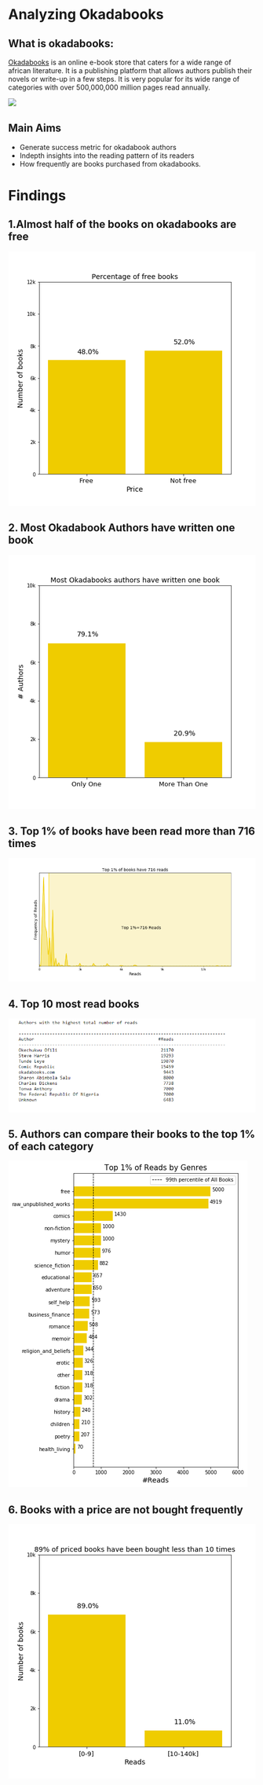 # Analyzing Okadabooks
## What is okadabooks:
[Okadabooks](https://okadabooks.com/) is an online e-book store that caters for a wide range of african literature. It is a publishing platform that allows authors publish their novels or write-up in a few steps. It is very popular for its wide range of categories with over 500,000,000 million pages read annually. 

![]("https://github.com/EdidiongEsu/analyzing_okadabooks/blob/master/img/double_header.PNG)


## Main Aims
* Generate success metric for okadabook authors
* Indepth insights into the reading pattern of its readers
* How frequently are books purchased from okadabooks.

# Findings

## 1.Almost half of the books on okadabooks are free
![](https://github.com/EdidiongEsu/analyzing_okadabooks/blob/master/img/res1.png)


## 2. Most Okadabook Authors have written one book 
![](https://github.com/EdidiongEsu/analyzing_okadabooks/blob/master/img/res2.png)


## 3. Top 1% of books have been read more than 716 times 
![](https://github.com/EdidiongEsu/analyzing_okadabooks/blob/master/img/res3.png)


## 4. Top 10 most read books 
![](https://github.com/EdidiongEsu/analyzing_okadabooks/blob/master/img/res4.PNG)


## 5. Authors can compare their books to the top 1% of each category 
![](https://github.com/EdidiongEsu/analyzing_okadabooks/blob/master/img/res5.png)


## 6. Books with a price are not bought frequently 
![](https://github.com/EdidiongEsu/analyzing_okadabooks/blob/master/img/res6.png)



